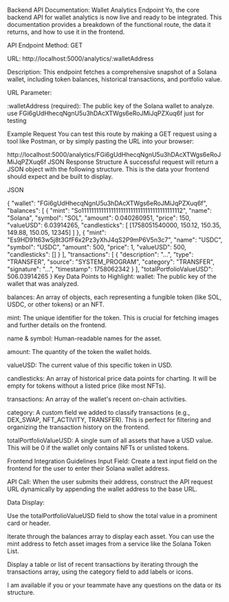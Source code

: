 Backend API Documentation: Wallet Analytics Endpoint
Yo, the core backend API for wallet analytics is now live and ready to be integrated. This documentation provides a breakdown of the functional route, the data it returns, and how to use it in the frontend.

API Endpoint
Method: GET

URL: http://localhost:5000/analytics/:walletAddress

Description: This endpoint fetches a comprehensive snapshot of a Solana wallet, including token balances, historical transactions, and portfolio value.

URL Parameter:

:walletAddress (required): The public key of the Solana wallet to analyze. use FGi6gUdHhecqNgnU5u3hDAcXTWgs6eRoJMiJqPZXuq6f just for testing

Example Request
You can test this route by making a GET request using a tool like Postman, or by simply pasting the URL into your browser:

http://localhost:5000/analytics/FGi6gUdHhecqNgnU5u3hDAcXTWgs6eRoJMiJqPZXuq6f
JSON Response Structure
A successful request will return a JSON object with the following structure. This is the data your frontend should expect and be built to display.

JSON

{
  "wallet": "FGi6gUdHhecqNgnU5u3hDAcXTWgs6eRoJMiJqPZXuq6f",
  "balances": [
    {
      "mint": "So11111111111111111111111111111111111111112",
      "name": "Solana",
      "symbol": "SOL",
      "amount": 0.040260951,
      "price": 150,
      "valueUSD": 6.03914265,
      "candlesticks": [
        [1758051540000, 150.12, 150.35, 149.88, 150.05, 12345]
      ]
    },
    {
      "mint": "Es9HD91t63w5j8t3GfF6x2Pz3yXhJ4qS2P9mP6V5n3c7",
      "name": "USDC",
      "symbol": "USDC",
      "amount": 500,
      "price": 1,
      "valueUSD": 500,
      "candlesticks": []
    }
  ],
  "transactions": [
    {
      "description": "...",
      "type": "TRANSFER",
      "source": "SYSTEM_PROGRAM",
      "category": "TRANSFER",
      "signature": "...",
      "timestamp": 1758062342
    }
  ],
  "totalPortfolioValueUSD": 506.03914265
}
Key Data Points to Highlight:
wallet: The public key of the wallet that was analyzed.

balances: An array of objects, each representing a fungible token (like SOL, USDC, or other tokens) or an NFT.

mint: The unique identifier for the token. This is crucial for fetching images and further details on the frontend.

name & symbol: Human-readable names for the asset.

amount: The quantity of the token the wallet holds.

valueUSD: The current value of this specific token in USD.

candlesticks: An array of historical price data points for charting. It will be empty for tokens without a listed price (like most NFTs).

transactions: An array of the wallet's recent on-chain activities.

category: A custom field we added to classify transactions (e.g., DEX_SWAP, NFT_ACTIVITY, TRANSFER). This is perfect for filtering and organizing the transaction history on the frontend.

totalPortfolioValueUSD: A single sum of all assets that have a USD value. This will be 0 if the wallet only contains NFTs or unlisted tokens.

Frontend Integration Guidelines
Input Field: Create a text input field on the frontend for the user to enter their Solana wallet address.

API Call: When the user submits their address, construct the API request URL dynamically by appending the wallet address to the base URL.

Data Display:

Use the totalPortfolioValueUSD field to show the total value in a prominent card or header.

Iterate through the balances array to display each asset. You can use the mint address to fetch asset images from a service like the Solana Token List.

Display a table or list of recent transactions by iterating through the transactions array, using the category field to add labels or icons.

I am available if you or your teammate have any questions on the data or its structure.

